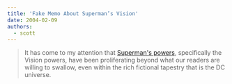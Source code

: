 ```yaml
---
title: 'Fake Memo About Superman’s Vision'
date: 2004-02-09
authors:
  - scott
---
```


> It has come to my attention that [Superman's powers](http://www.mcsweeneys.net/1999/09/24superman.html "Timothy McSweeney's Worldwide Fondness: Fake Memo About Superman's Vision"), specifically the Vision powers, have been proliferating beyond what our readers are willing to swallow, even within the rich fictional tapestry that is the DC universe.
